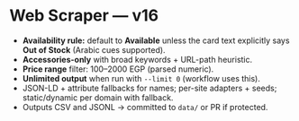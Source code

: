 # Web Scraper — v16
- **Availability rule:** default to **Available** unless the card text explicitly says **Out of Stock** (Arabic cues supported).
- **Accessories-only** with broad keywords + URL-path heuristic.
- **Price range** filter: 100–2000 EGP (parsed numeric).
- **Unlimited output** when run with `--limit 0` (workflow uses this).
- JSON-LD + attribute fallbacks for names; per-site adapters + seeds; static/dynamic per domain with fallback.
- Outputs CSV and JSONL -> committed to `data/` or PR if protected.
